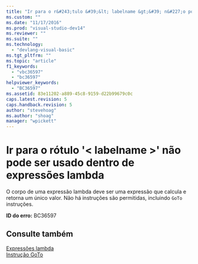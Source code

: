 ```yaml
---
title: "Ir para o r&#243;tulo &#39;&lt; labelname &gt;&#39; n&#227;o pode ser usado dentro de express&#245;es lambda | Microsoft Docs"
ms.custom: ""
ms.date: "11/17/2016"
ms.prod: "visual-studio-dev14"
ms.reviewer: ""
ms.suite: ""
ms.technology: 
  - "devlang-visual-basic"
ms.tgt_pltfrm: ""
ms.topic: "article"
f1_keywords: 
  - "vbc36597"
  - "bc36597"
helpviewer_keywords: 
  - "BC36597"
ms.assetid: 83e11202-a889-45c8-9159-d22b99679c0c
caps.latest.revision: 5
caps.handback.revision: 5
author: "stevehoag"
ms.author: "shoag"
manager: "wpickett"
---
```

# Ir para o r&#243;tulo &#39;&lt; labelname &gt;&#39; n&#227;o pode ser usado dentro de express&#245;es lambda
O corpo de uma expressão lambda deve ser uma expressão que calcula e retorna um único valor. Não há instruções são permitidas, incluindo `GoTo` instruções.  
  
 **ID do erro:** BC36597  
  
## Consulte também  
 [Expressões lambda](../../visual-basic/programming-guide/language-features/procedures/lambda-expressions.md)   
 [Instrução GoTo](../../visual-basic/language-reference/statements/goto-statement.md)